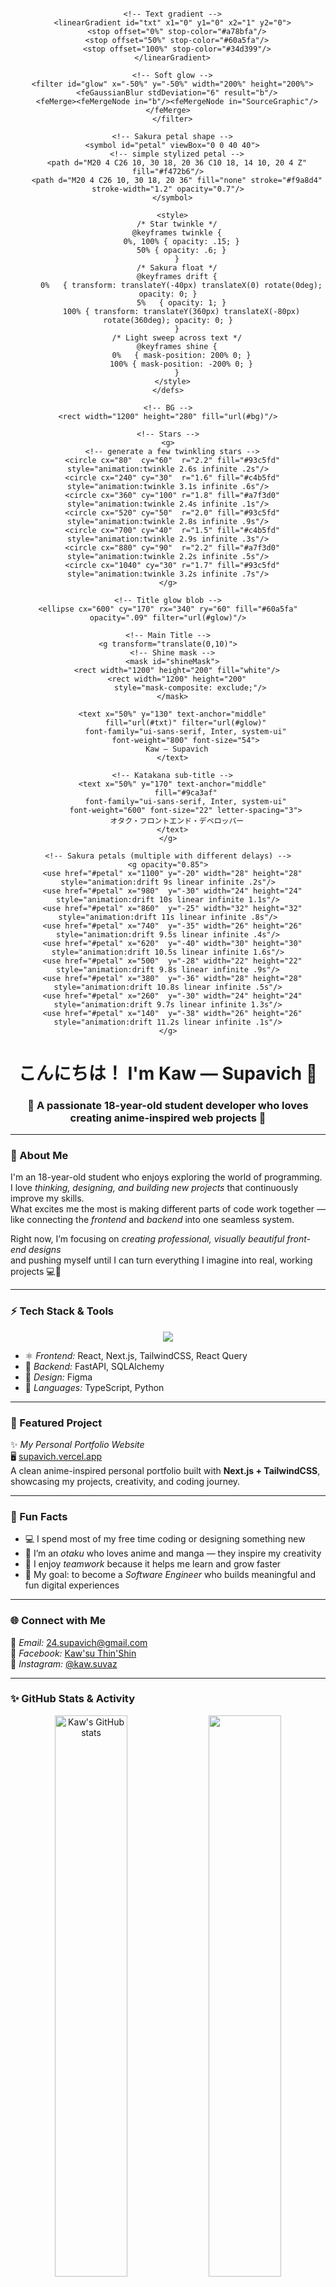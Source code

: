 <div align="center">
<!-- Anime Banner: paste at the top of your README.md -->
<div align="center">
  <svg viewBox="0 0 1200 280" width="100%" height="auto" xmlns="http://www.w3.org/2000/svg">
    <defs>
      <!-- BG gradient -->
      <linearGradient id="bg" x1="0" y1="0" x2="1" y2="1">
        <stop offset="0%" stop-color="#0b1220"/>
        <stop offset="70%" stop-color="#0a0a0f"/>
        <stop offset="100%" stop-color="#111827"/>
      </linearGradient>

      <!-- Text gradient -->
      <linearGradient id="txt" x1="0" y1="0" x2="1" y2="0">
        <stop offset="0%" stop-color="#a78bfa"/>
        <stop offset="50%" stop-color="#60a5fa"/>
        <stop offset="100%" stop-color="#34d399"/>
      </linearGradient>

      <!-- Soft glow -->
      <filter id="glow" x="-50%" y="-50%" width="200%" height="200%">
        <feGaussianBlur stdDeviation="6" result="b"/>
        <feMerge><feMergeNode in="b"/><feMergeNode in="SourceGraphic"/></feMerge>
      </filter>

      <!-- Sakura petal shape -->
      <symbol id="petal" viewBox="0 0 40 40">
        <!-- simple stylized petal -->
        <path d="M20 4 C26 10, 30 18, 20 36 C10 18, 14 10, 20 4 Z" fill="#f472b6"/>
        <path d="M20 4 C26 10, 30 18, 20 36" fill="none" stroke="#f9a8d4" stroke-width="1.2" opacity="0.7"/>
      </symbol>

      <style>
        /* Star twinkle */
        @keyframes twinkle {
          0%, 100% { opacity: .15; }
          50% { opacity: .6; }
        }
        /* Sakura float */
        @keyframes drift {
          0%   { transform: translateY(-40px) translateX(0) rotate(0deg); opacity: 0; }
          5%   { opacity: 1; }
          100% { transform: translateY(360px) translateX(-80px) rotate(360deg); opacity: 0; }
        }
        /* Light sweep across text */
        @keyframes shine {
          0%   { mask-position: 200% 0; }
          100% { mask-position: -200% 0; }
        }
      </style>
    </defs>

    <!-- BG -->
    <rect width="1200" height="280" fill="url(#bg)"/>

    <!-- Stars -->
    <g>
      <!-- generate a few twinkling stars -->
      <circle cx="80"  cy="60"  r="2.2" fill="#93c5fd" style="animation:twinkle 2.6s infinite .2s"/>
      <circle cx="240" cy="30"  r="1.6" fill="#c4b5fd" style="animation:twinkle 3.1s infinite .6s"/>
      <circle cx="360" cy="100" r="1.8" fill="#a7f3d0" style="animation:twinkle 2.4s infinite .1s"/>
      <circle cx="520" cy="50"  r="2.0" fill="#93c5fd" style="animation:twinkle 2.8s infinite .9s"/>
      <circle cx="700" cy="40"  r="1.5" fill="#c4b5fd" style="animation:twinkle 2.9s infinite .3s"/>
      <circle cx="880" cy="90"  r="2.2" fill="#a7f3d0" style="animation:twinkle 2.2s infinite .5s"/>
      <circle cx="1040" cy="30" r="1.7" fill="#93c5fd" style="animation:twinkle 3.2s infinite .7s"/>
    </g>

    <!-- Title glow blob -->
    <ellipse cx="600" cy="170" rx="340" ry="60" fill="#60a5fa" opacity=".09" filter="url(#glow)"/>

    <!-- Main Title -->
    <g transform="translate(0,10)">
      <!-- Shine mask -->
      <mask id="shineMask">
        <rect width="1200" height="200" fill="white"/>
        <rect width="1200" height="200"
              style="mask-composite: exclude;"/>
      </mask>

      <text x="50%" y="130" text-anchor="middle"
            fill="url(#txt)" filter="url(#glow)"
            font-family="ui-sans-serif, Inter, system-ui"
            font-weight="800" font-size="54">
        Kaw — Supavich
      </text>

      <!-- Katakana sub-title -->
      <text x="50%" y="170" text-anchor="middle"
            fill="#9ca3af"
            font-family="ui-sans-serif, Inter, system-ui"
            font-weight="600" font-size="22" letter-spacing="3">
        オタク・フロントエンド・デベロッパー
      </text>
    </g>

    <!-- Sakura petals (multiple with different delays) -->
    <g opacity="0.85">
      <use href="#petal" x="1100" y="-20" width="28" height="28" style="animation:drift 9s linear infinite .2s"/>
      <use href="#petal" x="980"  y="-30" width="24" height="24" style="animation:drift 10s linear infinite 1.1s"/>
      <use href="#petal" x="860"  y="-25" width="32" height="32" style="animation:drift 11s linear infinite .8s"/>
      <use href="#petal" x="740"  y="-35" width="26" height="26" style="animation:drift 9.5s linear infinite .4s"/>
      <use href="#petal" x="620"  y="-40" width="30" height="30" style="animation:drift 10.5s linear infinite 1.6s"/>
      <use href="#petal" x="500"  y="-28" width="22" height="22" style="animation:drift 9.8s linear infinite .9s"/>
      <use href="#petal" x="380"  y="-36" width="28" height="28" style="animation:drift 10.8s linear infinite .5s"/>
      <use href="#petal" x="260"  y="-30" width="24" height="24" style="animation:drift 9.7s linear infinite 1.3s"/>
      <use href="#petal" x="140"  y="-38" width="26" height="26" style="animation:drift 11.2s linear infinite .1s"/>
    </g>
  </svg>

</div>
</div>
<h1 align="center">こんにちは！ I'm Kaw — Supavich 👋</h1>
<h3 align="center">🌸 A passionate 18-year-old student developer who loves creating anime-inspired web projects 🌸</h3>

---

### 💫 About Me
I'm an 18-year-old student who enjoys exploring the world of programming.  
I love *thinking, designing, and building new projects* that continuously improve my skills.  
What excites me the most is making different parts of code work together —  
like connecting the *frontend* and *backend* into one seamless system.  

Right now, I’m focusing on *creating professional, visually beautiful front-end designs*  
and pushing myself until I can turn everything I imagine into real, working projects 💻💭  

---

### ⚡ Tech Stack & Tools
<p align="center">
  <img src="https://skillicons.dev/icons?i=react,nextjs,tailwind,typescript,python,fastapi,figma,sqlite" />
</p>

- ⚛️ *Frontend:* React, Next.js, TailwindCSS, React Query  
- 🧠 *Backend:* FastAPI, SQLAlchemy  
- 🎨 *Design:* Figma  
- 🐍 *Languages:* TypeScript, Python  

---

### 🌸 Featured Project
✨ *My Personal Portfolio Website*  
🖥️ [supavich.vercel.app](https://supavich.vercel.app/)  
A clean anime-inspired personal portfolio built with **Next.js + TailwindCSS**,  
showcasing my projects, creativity, and coding journey.  


---

### 🧩 Fun Facts
- 💻 I spend most of my free time coding or designing something new  
- 🌙 I’m an *otaku* who loves anime and manga — they inspire my creativity  
- 🤝 I enjoy *teamwork* because it helps me learn and grow faster  
- 🎯 My goal: to become a *Software Engineer* who builds meaningful and fun digital experiences  

---

### 🌐 Connect with Me
📧 *Email:* 24.supavich@gmail.com  
📘 *Facebook:* [Kaw'su Thin'Shin](https://www.facebook.com/Kaw.su.Thin.Shin)  
📸 *Instagram:* [@kaw.suvaz](https://www.instagram.com/kaw.suvaz)

---

### ✨ GitHub Stats & Activity
<p align="center">
  <img src="https://github-readme-stats.vercel.app/api?username=Kaw-Supavich&show_icons=true&theme=tokyonight" alt="Kaw's GitHub stats" width="48%" />
  <img src="https://github-readme-streak-stats.herokuapp.com/?user=Kaw-Supavich&theme=tokyonight" width="48%" />
</p>

<p align="center">
  <img src="https://github-readme-activity-graph.vercel.app/graph?username=Kaw-Supavich&theme=tokyo-night" width="95%"/>
</p>

---

### 🌸 Quote I Live By
*“Code is like art — each line expresses a part of who we are.”*  
— Kaw 🌙  
 

---

<p align="center">
  <img src="https://i.pinimg.com/originals/58/88/f7/5888f73a1b7f2e622013e6e20c38938d.gif" width="200"/>
</p>

